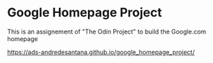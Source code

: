 # Google Homepage Project

This is an assignement of "The Odin Project" to build the Google.com homepage

https://ads-andredesantana.github.io/google_homepage_project/
